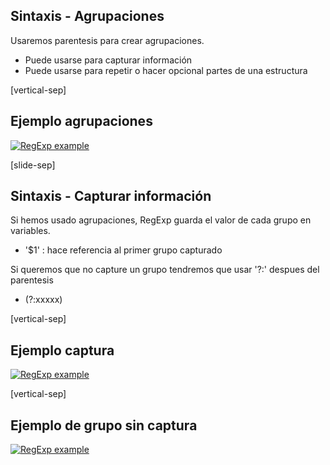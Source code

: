## Sintaxis - Agrupaciones

Usaremos parentesis para crear agrupaciones.
* Puede usarse para capturar información
* Puede usarse para repetir o hacer opcional partes de una estructura

[vertical-sep]

## Ejemplo agrupaciones

<a target="_blank" href="http://rubular.com/r/h87FlIjMaM">
    <img alt="RegExp example" class="img_80" data-src="images/regexp10.jpg"></img>
</a>

[slide-sep]

## Sintaxis - Capturar información

Si hemos usado agrupaciones, RegExp guarda el valor de cada grupo en variables.
* '$1' : hace referencia al primer grupo capturado

Si queremos que no capture un grupo tendremos que usar '?:' despues del parentesis 
* (?:xxxxx)

[vertical-sep]

## Ejemplo captura

<a target="_blank" href="http://rubular.com/r/dKS9UVo0ln">
    <img alt="RegExp example" class="img_80" data-src="images/regexp11.jpg"></img>
</a>

[vertical-sep]

## Ejemplo de grupo sin captura

<a target="_blank" href="http://rubular.com/r/8u33CD8pYB">
    <img alt="RegExp example" class="img_80" data-src="images/regexp12.jpg"></img>
</a>